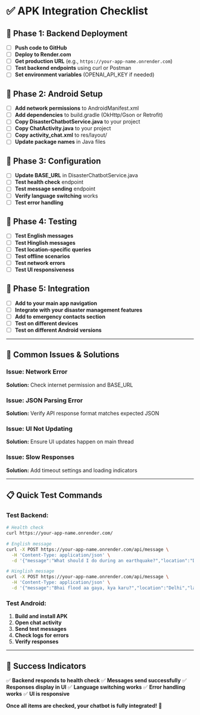# ✅ APK Integration Checklist

## 🚀 **Phase 1: Backend Deployment**
- [ ] **Push code to GitHub**
- [ ] **Deploy to Render.com**
- [ ] **Get production URL** (e.g., `https://your-app-name.onrender.com`)
- [ ] **Test backend endpoints** using curl or Postman
- [ ] **Set environment variables** (OPENAI_API_KEY if needed)

## 📱 **Phase 2: Android Setup**
- [ ] **Add network permissions** to AndroidManifest.xml
- [ ] **Add dependencies** to build.gradle (OkHttp/Gson or Retrofit)
- [ ] **Copy DisasterChatbotService.java** to your project
- [ ] **Copy ChatActivity.java** to your project
- [ ] **Copy activity_chat.xml** to res/layout/
- [ ] **Update package names** in Java files

## 🔧 **Phase 3: Configuration**
- [ ] **Update BASE_URL** in DisasterChatbotService.java
- [ ] **Test health check** endpoint
- [ ] **Test message sending** endpoint
- [ ] **Verify language switching** works
- [ ] **Test error handling**

## 🧪 **Phase 4: Testing**
- [ ] **Test English messages**
- [ ] **Test Hinglish messages**
- [ ] **Test location-specific queries**
- [ ] **Test offline scenarios**
- [ ] **Test network errors**
- [ ] **Test UI responsiveness**

## 🎯 **Phase 5: Integration**
- [ ] **Add to your main app navigation**
- [ ] **Integrate with your disaster management features**
- [ ] **Add to emergency contacts section**
- [ ] **Test on different devices**
- [ ] **Test on different Android versions**

---

## 🚨 **Common Issues & Solutions**

### **Issue: Network Error**
**Solution:** Check internet permission and BASE_URL

### **Issue: JSON Parsing Error**
**Solution:** Verify API response format matches expected JSON

### **Issue: UI Not Updating**
**Solution:** Ensure UI updates happen on main thread

### **Issue: Slow Responses**
**Solution:** Add timeout settings and loading indicators

---

## 📋 **Quick Test Commands**

### **Test Backend:**
```bash
# Health check
curl https://your-app-name.onrender.com/

# English message
curl -X POST https://your-app-name.onrender.com/api/message \
  -H 'Content-Type: application/json' \
  -d '{"message":"What should I do during an earthquake?","location":"Delhi","language":"english"}'

# Hinglish message
curl -X POST https://your-app-name.onrender.com/api/message \
  -H 'Content-Type: application/json' \
  -d '{"message":"Bhai flood aa gaya, kya karu?","location":"Delhi","language":"hinglish"}'
```

### **Test Android:**
1. **Build and install APK**
2. **Open chat activity**
3. **Send test messages**
4. **Check logs for errors**
5. **Verify responses**

---

## 🎉 **Success Indicators**

✅ **Backend responds to health check**
✅ **Messages send successfully**
✅ **Responses display in UI**
✅ **Language switching works**
✅ **Error handling works**
✅ **UI is responsive**

**Once all items are checked, your chatbot is fully integrated!** 🚀
